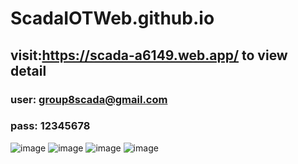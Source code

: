 # ScadaIOTWeb.github.io

## visit:https://scada-a6149.web.app/ to view detail
### user: group8scada@gmail.com
### pass: 12345678

![image](https://user-images.githubusercontent.com/86012214/156596229-07733717-520c-41f6-8836-d9cc417006c8.png)
![image](https://user-images.githubusercontent.com/86012214/156596263-a7afc096-e633-4304-94aa-6efff3a34b5f.png)
![image](https://user-images.githubusercontent.com/86012214/156596376-5809eaa3-5412-456e-8bc9-7ae61a3ea941.png)
![image](https://user-images.githubusercontent.com/86012214/156596406-b33bb139-7d12-4cb8-a5dd-b9a0c111bdc6.png)
